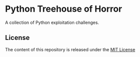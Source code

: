 # Python Treehouse of Horror

A collection of Python exploitation challenges.

## License

The content of this repository is released under the [MIT License](./license.txt)